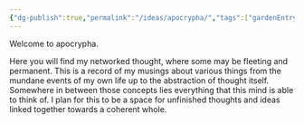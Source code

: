```yaml
---
{"dg-publish":true,"permalink":"/ideas/apocrypha/","tags":["gardenEntry"],"noteIcon":"","created":"2024-12-17T16:31:29.218+08:00","updated":"2024-12-17T20:58:19.679+08:00"}
---
```


Welcome to apocrypha.

Here you will find my networked thought, where some may be fleeting and permanent. This is a record of my musings about various things from the mundane events of my own life up to the abstraction of thought itself. Somewhere in between those concepts lies everything that this mind is able to think of. I plan for this to be a space for unfinished thoughts and ideas linked together towards a coherent whole.